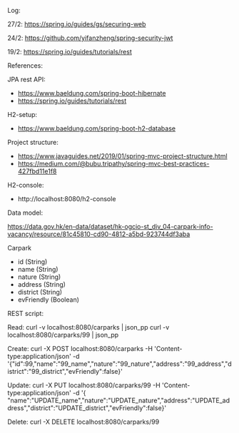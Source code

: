 Log:




27/2:
https://spring.io/guides/gs/securing-web

24/2:
https://github.com/yifanzheng/spring-security-jwt

19/2:
https://spring.io/guides/tutorials/rest




References:



JPA rest API:
 - https://www.baeldung.com/spring-boot-hibernate
 - https://spring.io/guides/tutorials/rest

H2-setup:
 - https://www.baeldung.com/spring-boot-h2-database

Project structure:
 - https://www.javaguides.net/2019/01/spring-mvc-project-structure.html
 - https://medium.com/@bubu.tripathy/spring-mvc-best-practices-427fbd11e1f8


H2-console:
 - http://localhost:8080/h2-console


Data model:

https://data.gov.hk/en-data/dataset/hk-ogcio-st_div_04-carpark-info-vacancy/resource/81c45810-cd90-4812-a5bd-923744df3aba

Carpark
 - id (String)
 - name (String)
 - nature (String)
 - address (String)
 - district (String)
 - evFriendly (Boolean)


REST script:


Read:
curl -v localhost:8080/carparks | json_pp
curl -v localhost:8080/carparks/99 | json_pp

Create:
curl -X POST localhost:8080/carparks -H 'Content-type:application/json' -d '{"id":99,"name":"99_name","nature":"99_nature","address":"99_address","district":"99_district","evFriendly":false}'

Update:
curl -X PUT localhost:8080/carparks/99 -H 'Content-type:application/json' -d '{ "name":"UPDATE_name","nature":"UPDATE_nature","address":"UPDATE_address","district":"UPDATE_district","evFriendly":false}'

Delete:
curl -X DELETE localhost:8080/carparks/99
